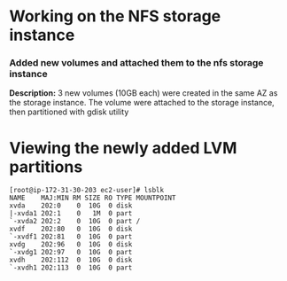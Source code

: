 # Working on the NFS storage  instance

### Added  new volumes and attached them to the nfs storage instance ###

**Description:** 3 new volumes (10GB each) were created in the same AZ as the storage instance. The volume were attached to the storage instance, then partitioned with gdisk utility

# Viewing the newly added LVM partitions 

```
[root@ip-172-31-30-203 ec2-user]# lsblk
NAME    MAJ:MIN RM SIZE RO TYPE MOUNTPOINT
xvda    202:0    0  10G  0 disk 
|-xvda1 202:1    0   1M  0 part 
`-xvda2 202:2    0  10G  0 part /
xvdf    202:80   0  10G  0 disk 
`-xvdf1 202:81   0  10G  0 part 
xvdg    202:96   0  10G  0 disk 
`-xvdg1 202:97   0  10G  0 part 
xvdh    202:112  0  10G  0 disk 
`-xvdh1 202:113  0  10G  0 part 
```
